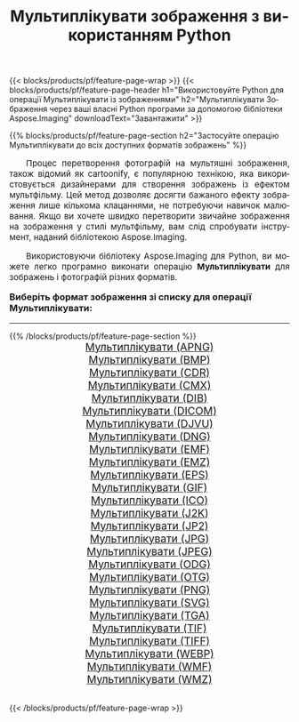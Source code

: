 ﻿---
title: Мультиплiкувати зображення з використанням Python 
weight: 3920
url: /uk/python-net/cartoonify/ 
lang: uk
langdirlevel: 2
locales: zh-hans,ja,it,ru,de,es,fr,nl,id,lt,pl,pt,vi,tr,ko,zh-hant,ar,hi,th,sv,cs,uk,he
description: Застосування бібліотеки Aspose.Imaging до зображень і фотографій Мультиплiкувати за допомогою ваших власних програм Python і серверних API.
---

{{< blocks/products/pf/feature-page-wrap >}}
{{< blocks/products/pf/feature-page-header h1="Використовуйте Python для операції Мультиплiкувати із зображеннями" h2="Мультиплiкувати Зображення через ваші власні Python програми за допомогою бібліотеки Aspose.Imaging" downloadText="Завантажити" >}}


{{% blocks/products/pf/feature-page-section  h2="Застосуйте операцію Мультиплiкувати до всіх доступних форматів зображень" %}}
<p align="justify" style="text-indent:2em;font-size:15px;">
Процес перетворення фотографій на мультяшні зображення, також відомий як cartoonify, є популярною технікою, яка використовується дизайнерами для створення зображень із ефектом мультфільму. Цей метод дозволяє досягти бажаного ефекту зображення лише кількома клацаннями, не потребуючи навичок малювання. Якщо ви хочете швидко перетворити звичайне зображення на зображення у стилі мультфільму, вам слід спробувати інструмент, наданий бібліотекою Aspose.Imaging.
</p>
<p align="justify" style="text-indent:2em;font-size:15px;">
Використовуючи бібліотеку Aspose.Imaging для Python, ви можете легко програмно виконати операцію <b>Мультиплiкувати</b> для зображень і фотографій різних форматів.
</p>
<h3 style="margin-top:16px;">
Виберіть формат зображення зі списку для операції Мультиплiкувати:
</h3>
<hr/>
{{% /blocks/products/pf/feature-page-section %}}
<div class="container-fluid productfamilypage bg-gray">
    <div class="convertypes bg-gray agp-content section">
        <div class="container">
		<div class="row other-converters" style="gap: 10px;font-size: 19px;text-align:center;">
		    <div class='col-md-3 other-converter remove-lp remove-rp'><a href="/imaging/uk/python-net/cartoonify/apng/" style="padding:15px;">Мультиплiкувати (APNG)</a></div><div class='col-md-3 other-converter remove-lp remove-rp'><a href="/imaging/uk/python-net/cartoonify/bmp/" style="padding:15px;">Мультиплiкувати (BMP)</a></div><div class='col-md-3 other-converter remove-lp remove-rp'><a href="/imaging/uk/python-net/cartoonify/cdr/" style="padding:15px;">Мультиплiкувати (CDR)</a></div><div class='col-md-3 other-converter remove-lp remove-rp'><a href="/imaging/uk/python-net/cartoonify/cmx/" style="padding:15px;">Мультиплiкувати (CMX)</a></div><div class='col-md-3 other-converter remove-lp remove-rp'><a href="/imaging/uk/python-net/cartoonify/dib/" style="padding:15px;">Мультиплiкувати (DIB)</a></div><div class='col-md-3 other-converter remove-lp remove-rp'><a href="/imaging/uk/python-net/cartoonify/dicom/" style="padding:15px;">Мультиплiкувати (DICOM)</a></div><div class='col-md-3 other-converter remove-lp remove-rp'><a href="/imaging/uk/python-net/cartoonify/djvu/" style="padding:15px;">Мультиплiкувати (DJVU)</a></div><div class='col-md-3 other-converter remove-lp remove-rp'><a href="/imaging/uk/python-net/cartoonify/dng/" style="padding:15px;">Мультиплiкувати (DNG)</a></div><div class='col-md-3 other-converter remove-lp remove-rp'><a href="/imaging/uk/python-net/cartoonify/emf/" style="padding:15px;">Мультиплiкувати (EMF)</a></div><div class='col-md-3 other-converter remove-lp remove-rp'><a href="/imaging/uk/python-net/cartoonify/emz/" style="padding:15px;">Мультиплiкувати (EMZ)</a></div><div class='col-md-3 other-converter remove-lp remove-rp'><a href="/imaging/uk/python-net/cartoonify/eps/" style="padding:15px;">Мультиплiкувати (EPS)</a></div><div class='col-md-3 other-converter remove-lp remove-rp'><a href="/imaging/uk/python-net/cartoonify/gif/" style="padding:15px;">Мультиплiкувати (GIF)</a></div><div class='col-md-3 other-converter remove-lp remove-rp'><a href="/imaging/uk/python-net/cartoonify/ico/" style="padding:15px;">Мультиплiкувати (ICO)</a></div><div class='col-md-3 other-converter remove-lp remove-rp'><a href="/imaging/uk/python-net/cartoonify/j2k/" style="padding:15px;">Мультиплiкувати (J2K)</a></div><div class='col-md-3 other-converter remove-lp remove-rp'><a href="/imaging/uk/python-net/cartoonify/jp2/" style="padding:15px;">Мультиплiкувати (JP2)</a></div><div class='col-md-3 other-converter remove-lp remove-rp'><a href="/imaging/uk/python-net/cartoonify/jpg/" style="padding:15px;">Мультиплiкувати (JPG)</a></div><div class='col-md-3 other-converter remove-lp remove-rp'><a href="/imaging/uk/python-net/cartoonify/jpeg/" style="padding:15px;">Мультиплiкувати (JPEG)</a></div><div class='col-md-3 other-converter remove-lp remove-rp'><a href="/imaging/uk/python-net/cartoonify/odg/" style="padding:15px;">Мультиплiкувати (ODG)</a></div><div class='col-md-3 other-converter remove-lp remove-rp'><a href="/imaging/uk/python-net/cartoonify/otg/" style="padding:15px;">Мультиплiкувати (OTG)</a></div><div class='col-md-3 other-converter remove-lp remove-rp'><a href="/imaging/uk/python-net/cartoonify/png/" style="padding:15px;">Мультиплiкувати (PNG)</a></div><div class='col-md-3 other-converter remove-lp remove-rp'><a href="/imaging/uk/python-net/cartoonify/svg/" style="padding:15px;">Мультиплiкувати (SVG)</a></div><div class='col-md-3 other-converter remove-lp remove-rp'><a href="/imaging/uk/python-net/cartoonify/tga/" style="padding:15px;">Мультиплiкувати (TGA)</a></div><div class='col-md-3 other-converter remove-lp remove-rp'><a href="/imaging/uk/python-net/cartoonify/tif/" style="padding:15px;">Мультиплiкувати (TIF)</a></div><div class='col-md-3 other-converter remove-lp remove-rp'><a href="/imaging/uk/python-net/cartoonify/tiff/" style="padding:15px;">Мультиплiкувати (TIFF)</a></div><div class='col-md-3 other-converter remove-lp remove-rp'><a href="/imaging/uk/python-net/cartoonify/webp/" style="padding:15px;">Мультиплiкувати (WEBP)</a></div><div class='col-md-3 other-converter remove-lp remove-rp'><a href="/imaging/uk/python-net/cartoonify/wmf/" style="padding:15px;">Мультиплiкувати (WMF)</a></div><div class='col-md-3 other-converter remove-lp remove-rp'><a href="/imaging/uk/python-net/cartoonify/wmz/" style="padding:15px;">Мультиплiкувати (WMZ)</a></div>
                </div>
        </div>
    </div>
</div>
<br/>

{{< /blocks/products/pf/feature-page-wrap >}}
